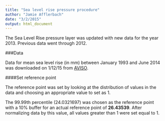 ```yaml
---
title: "Sea level rise pressure procedure"
author: "Jamie Afflerbach"
date: "3/2/2015"
output: html_document
---
```


The Sea Level Rise pressure layer was updated with new data for the year 2013. Previous data went through 2012.  


###Data
  
Data for mean sea level rise (in mm) between January 1993 and June 2014 was downloaded on 1/12/15 from [AVISO](http://www.aviso.altimetry.fr/en/data/products/ocean-indicators-products/mean-sea-level/products-images.html).


####Set reference point

The reference point was set by looking at the distribution of values in the data and choosing an appropriate value to set as 1.


The 99.99th percentile (24.0321697) was chosen as the reference point with a 10% buffer for an actual reference point of **26.43539**. After normalizing data by this value, all values greater than 1 were set equal to 1.


